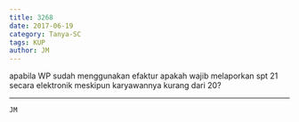 ```yaml
---
title: 3268
date: 2017-06-19
category: Tanya-SC
tags: KUP
author: JM
---
```


apabila WP sudah menggunakan efaktur apakah wajib melaporkan spt 21 secara elektronik meskipun karyawannya kurang dari 20?

---



`JM`
